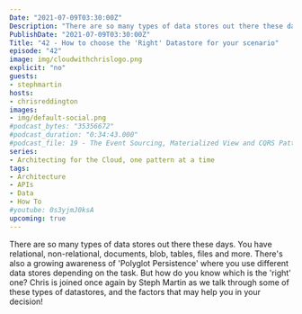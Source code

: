 ```yaml
---
Date: "2021-07-09T03:30:00Z"
Description: "There are so many types of data stores out there these days. You have relational, non-relational, documents, blob, tables, files and more. There's also a growing awareness of 'Polyglot Persistence' where you use different data stores depending on the task. But how do you know which is the 'right' one? Chris is joined once again by Steph Martin as we talk through some of these types of datastores, and the factors that may help you in your decision!"
PublishDate: "2021-07-09T03:30:00Z"
Title: "42 - How to choose the 'Right' Datastore for your scenario"
episode: "42"
image: img/cloudwithchrislogo.png
explicit: "no"
guests:
- stephmartin
hosts:
- chrisreddington
images:
- img/default-social.png
#podcast_bytes: "35356672"
#podcast_duration: "0:34:43.000"
#podcast_file: 19 - The Event Sourcing, Materialized View and CQRS Patterns.mp3
series:
- Architecting for the Cloud, one pattern at a time
tags:
- Architecture
- APIs
- Data
- How To
#youtube: 0s3yjmJ0ksA
upcoming: true
---
```

There are so many types of data stores out there these days. You have relational, non-relational, documents, blob, tables, files and more. There's also a growing awareness of 'Polyglot Persistence' where you use different data stores depending on the task. But how do you know which is the 'right' one? Chris is joined once again by Steph Martin as we talk through some of these types of datastores, and the factors that may help you in your decision!